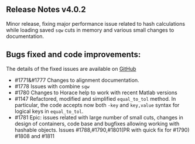 ## Release Notes v4.0.2

Minor release, fixing major performance issue related to
hash calculations while loading saved `sqw` cuts in memory
and various small changes to documentation.

## Bugs fixed and code improvements:
   The details of the fixed issues are available on
   [GitHub](https://github.com/pace-neutrons/Horace/issues/)
 - #1771&#1777 Changes to alignment documentation.
 - #1778 Issues with combine `sqw`
 - #1780 Changes to Horace help to work with recent Matlab versions
 - #1147 Refactored, modified and simplified `equal_to_tol` method.
         In particular, the code accepts now both `-key` and `key,value` 
         syntax for logical keys in `equal_to_tol`.
 - #1781 Epic: issues related with large number of small cuts,
         changes in design of containers, code base and bugfixes
         allowing working with hashable objects. 
         Issues #1788,#1790,#1801(PR with quick fix for #1790) #1808 and #1811